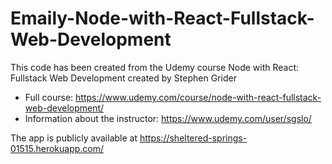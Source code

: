 # Emaily-Node-with-React-Fullstack-Web-Development

This code has been created from the Udemy course Node with React: Fullstack Web Development created by Stephen Grider

* Full course: https://www.udemy.com/course/node-with-react-fullstack-web-development/
* Information about the instructor: https://www.udemy.com/user/sgslo/

The app is publicly available at https://sheltered-springs-01515.herokuapp.com/
